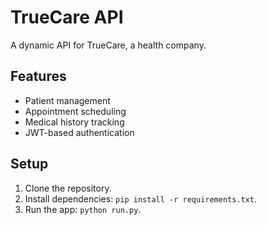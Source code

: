 # TrueCare API

A dynamic API for TrueCare, a health company.

## Features
- Patient management
- Appointment scheduling
- Medical history tracking
- JWT-based authentication

## Setup
1. Clone the repository.
2. Install dependencies: `pip install -r requirements.txt`.
3. Run the app: `python run.py`.